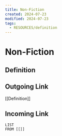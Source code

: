 ```yaml
---
title: Non-Fiction
created: 2024-07-23
modified: 2024-07-23
tags:
  - RESOURCES/definition
---
```

# Non-Fiction

## Definition

## Outgoing Link
[[Definition]]
## Incoming Link
```dataview
LIST
FROM [[]]
```
